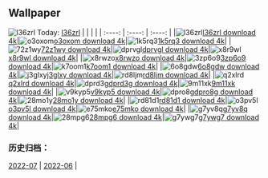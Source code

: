 ## Wallpaper
![l36zrl](https://w.wallhaven.cc/full/l3/wallhaven-l36zrl.png) Today: [l36zrl](https://th.wallhaven.cc/small/l3/l36zrl.jpg)
|      |      |      |
| :----: | :----: | :----: |
|![l36zrl](https://th.wallhaven.cc/small/l3/l36zrl.jpg)[l36zrl download 4k](https://wallhaven.cc/w/l36zrl)|![o3oxom](https://th.wallhaven.cc/small/o3/o3oxom.jpg)[o3oxom download 4k](https://wallhaven.cc/w/o3oxom)|![1k5rq3](https://th.wallhaven.cc/small/1k/1k5rq3.jpg)[1k5rq3 download 4k](https://wallhaven.cc/w/1k5rq3)|
|![72z1wy](https://th.wallhaven.cc/small/72/72z1wy.jpg)[72z1wy download 4k](https://wallhaven.cc/w/72z1wy)|![dprvgl](https://th.wallhaven.cc/small/dp/dprvgl.jpg)[dprvgl download 4k](https://wallhaven.cc/w/dprvgl)|![x8r9wl](https://th.wallhaven.cc/small/x8/x8r9wl.jpg)[x8r9wl download 4k](https://wallhaven.cc/w/x8r9wl)|
|![x8rwzo](https://th.wallhaven.cc/small/x8/x8rwzo.jpg)[x8rwzo download 4k](https://wallhaven.cc/w/x8rwzo)|![3zp6o9](https://th.wallhaven.cc/small/3z/3zp6o9.jpg)[3zp6o9 download 4k](https://wallhaven.cc/w/3zp6o9)|![k7oom1](https://th.wallhaven.cc/small/k7/k7oom1.jpg)[k7oom1 download 4k](https://wallhaven.cc/w/k7oom1)|
|![6o8gdw](https://th.wallhaven.cc/small/6o/6o8gdw.jpg)[6o8gdw download 4k](https://wallhaven.cc/w/6o8gdw)|![j3glxy](https://th.wallhaven.cc/small/j3/j3glxy.jpg)[j3glxy download 4k](https://wallhaven.cc/w/j3glxy)|![rd8ljm](https://th.wallhaven.cc/small/rd/rd8ljm.jpg)[rd8ljm download 4k](https://wallhaven.cc/w/rd8ljm)|
|![q2xlrd](https://th.wallhaven.cc/small/q2/q2xlrd.jpg)[q2xlrd download 4k](https://wallhaven.cc/w/q2xlrd)|![dprd3g](https://th.wallhaven.cc/small/dp/dprd3g.jpg)[dprd3g download 4k](https://wallhaven.cc/w/dprd3g)|![9m11xk](https://th.wallhaven.cc/small/9m/9m11xk.jpg)[9m11xk download 4k](https://wallhaven.cc/w/9m11xk)|
|![v9kyp5](https://th.wallhaven.cc/small/v9/v9kyp5.jpg)[v9kyp5 download 4k](https://wallhaven.cc/w/v9kyp5)|![dpro8g](https://th.wallhaven.cc/small/dp/dpro8g.jpg)[dpro8g download 4k](https://wallhaven.cc/w/dpro8g)|![28mo1y](https://th.wallhaven.cc/small/28/28mo1y.jpg)[28mo1y download 4k](https://wallhaven.cc/w/28mo1y)|
|![rd81d1](https://th.wallhaven.cc/small/rd/rd81d1.jpg)[rd81d1 download 4k](https://wallhaven.cc/w/rd81d1)|![o3pv5l](https://th.wallhaven.cc/small/o3/o3pv5l.jpg)[o3pv5l download 4k](https://wallhaven.cc/w/o3pv5l)|![e75mko](https://th.wallhaven.cc/small/e7/e75mko.jpg)[e75mko download 4k](https://wallhaven.cc/w/e75mko)|
|![g7yv8q](https://th.wallhaven.cc/small/g7/g7yv8q.jpg)[g7yv8q download 4k](https://wallhaven.cc/w/g7yv8q)|![28mpg6](https://th.wallhaven.cc/small/28/28mpg6.jpg)[28mpg6 download 4k](https://wallhaven.cc/w/28mpg6)|![g7ywg7](https://th.wallhaven.cc/small/g7/g7ywg7.jpg)[g7ywg7 download 4k](https://wallhaven.cc/w/g7ywg7)|

### 历史归档：
[2022-07](https://github.com/april-projects/april-wallpaper/tree/main/picture/2022-07/) | [2022-06](https://github.com/april-projects/april-wallpaper/tree/main/picture/2022-06/) | 
